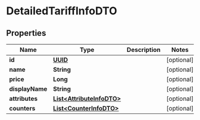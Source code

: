 # DetailedTariffInfoDTO

## Properties
Name | Type | Description | Notes
------------ | ------------- | ------------- | -------------
**id** | [**UUID**](UUID.md) |  |  [optional]
**name** | **String** |  |  [optional]
**price** | **Long** |  |  [optional]
**displayName** | **String** |  |  [optional]
**attributes** | [**List&lt;AttributeInfoDTO&gt;**](AttributeInfoDTO.md) |  |  [optional]
**counters** | [**List&lt;CounterInfoDTO&gt;**](CounterInfoDTO.md) |  |  [optional]
